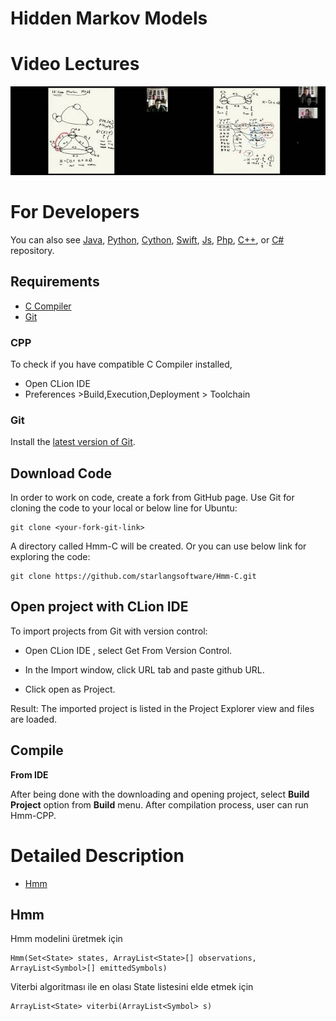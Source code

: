 Hidden Markov Models
============

Video Lectures
============

[<img src="https://github.com/StarlangSoftware/Hmm/blob/master/video1.jpg" width="50%">](https://youtu.be/zHj5mK3jcyk)[<img src="https://github.com/StarlangSoftware/Hmm/blob/master/video2.jpg" width="50%">](https://youtu.be/LM0ld3UKCEs)

For Developers
============
You can also see [Java](https://github.com/starlangsoftware/Hmm), [Python](https://github.com/starlangsoftware/Hmm-Py), 
[Cython](https://github.com/starlangsoftware/Hmm-Cy), [Swift](https://github.com/starlangsoftware/Hmm-Swift), 
[Js](https://github.com/starlangsoftware/Hmm-Js), [Php](https://github.com/starlangsoftware/Hmm-Php), [C++](https://github.com/starlangsoftware/Hmm-CPP), or [C#](https://github.com/starlangsoftware/Hmm-CS) repository.

## Requirements

* [C Compiler](#cpp)
* [Git](#git)


### CPP
To check if you have compatible C Compiler installed,
* Open CLion IDE 
* Preferences >Build,Execution,Deployment > Toolchain  

### Git

Install the [latest version of Git](https://git-scm.com/book/en/v2/Getting-Started-Installing-Git).

## Download Code

In order to work on code, create a fork from GitHub page. 
Use Git for cloning the code to your local or below line for Ubuntu:

	git clone <your-fork-git-link>

A directory called Hmm-C will be created. Or you can use below link for exploring the code:

	git clone https://github.com/starlangsoftware/Hmm-C.git

## Open project with CLion IDE

To import projects from Git with version control:

* Open CLion IDE , select Get From Version Control.

* In the Import window, click URL tab and paste github URL.

* Click open as Project.

Result: The imported project is listed in the Project Explorer view and files are loaded.


## Compile

**From IDE**

After being done with the downloading and opening project, select **Build Project** option from **Build** menu. After compilation process, user can run Hmm-CPP.

Detailed Description
============

+ [Hmm](#hmm)

## Hmm

Hmm modelini üretmek için

	Hmm(Set<State> states, ArrayList<State>[] observations, ArrayList<Symbol>[] emittedSymbols)


Viterbi algoritması ile en olası State listesini elde etmek için

	ArrayList<State> viterbi(ArrayList<Symbol> s)
